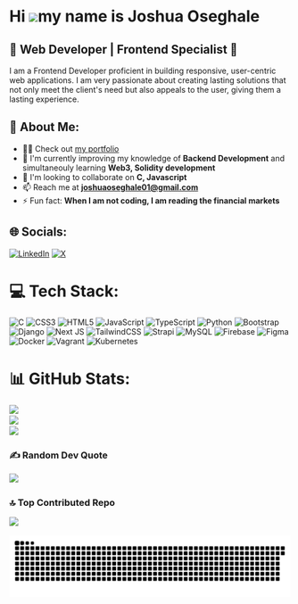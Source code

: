 Hi ![](https://user-images.githubusercontent.com/18350557/176309783-0785949b-9127-417c-8b55-ab5a4333674e.gif)my name is Joshua Oseghale
=======================================================================================================================================

🌟 Web Developer | Frontend Specialist 🌟
-----------------
I am a Frontend Developer proficient in building responsive, user-centric web applications. I am very passionate about creating lasting solutions that not only meet the client's need but also appeals to the user, giving them a lasting experience.


## 💫 About Me:
- 👨‍💻 Check out [my portfolio](https://joshuaoseghale.vercel.app/)
- 🌱 I'm currently improving my knowledge of **Backend Development** and simultaneouly learning **Web3, Solidity development**
- 👯 I'm looking to collaborate on **C, Javascript**
- 📫 Reach me at **joshuaoseghale01@gmail.com**
- ⚡ Fun fact: **When I am not coding, I am reading the financial markets**


## 🌐 Socials:
[![LinkedIn](https://img.shields.io/badge/LinkedIn-%230077B5.svg?logo=linkedin&logoColor=white)](https://linkedin.com/in/https://www.linkedin.com/in/joshua-oseghale/) [![X](https://img.shields.io/badge/X-black.svg?logo=X&logoColor=white)](https://x.com/https://x.com/code_chart) 

# 💻 Tech Stack:
![C](https://img.shields.io/badge/c-%2300599C.svg?style=plastic&logo=c&logoColor=white) ![CSS3](https://img.shields.io/badge/css3-%231572B6.svg?style=plastic&logo=css3&logoColor=white) ![HTML5](https://img.shields.io/badge/html5-%23E34F26.svg?style=plastic&logo=html5&logoColor=white) ![JavaScript](https://img.shields.io/badge/javascript-%23323330.svg?style=plastic&logo=javascript&logoColor=%23F7DF1E) ![TypeScript](https://img.shields.io/badge/typescript-%23007ACC.svg?style=plastic&logo=typescript&logoColor=white) ![Python](https://img.shields.io/badge/python-3670A0?style=plastic&logo=python&logoColor=ffdd54) ![Bootstrap](https://img.shields.io/badge/bootstrap-%238511FA.svg?style=plastic&logo=bootstrap&logoColor=white) ![Django](https://img.shields.io/badge/django-%23092E20.svg?style=plastic&logo=django&logoColor=white) ![Next JS](https://img.shields.io/badge/Next-black?style=plastic&logo=next.js&logoColor=white) ![TailwindCSS](https://img.shields.io/badge/tailwindcss-%2338B2AC.svg?style=plastic&logo=tailwind-css&logoColor=white) ![Strapi](https://img.shields.io/badge/strapi-%232E7EEA.svg?style=plastic&logo=strapi&logoColor=white) ![MySQL](https://img.shields.io/badge/mysql-4479A1.svg?style=plastic&logo=mysql&logoColor=white) ![Firebase](https://img.shields.io/badge/firebase-a08021?style=plastic&logo=firebase&logoColor=ffcd34) ![Figma](https://img.shields.io/badge/figma-%23F24E1E.svg?style=plastic&logo=figma&logoColor=white) ![Docker](https://img.shields.io/badge/docker-%230db7ed.svg?style=plastic&logo=docker&logoColor=white) ![Vagrant](https://img.shields.io/badge/vagrant-%231563FF.svg?style=plastic&logo=vagrant&logoColor=white) ![Kubernetes](https://img.shields.io/badge/kubernetes-%23326ce5.svg?style=plastic&logo=kubernetes&logoColor=white)
# 📊 GitHub Stats:
![](https://github-readme-stats.vercel.app/api?username=JentleJoe&theme=radical&hide_border=true&include_all_commits=false&count_private=false)<br/>
![](https://github-readme-streak-stats.herokuapp.com/?user=JentleJoe&theme=radical&hide_border=true)<br/>
![](https://github-readme-stats.vercel.app/api/top-langs/?username=JentleJoe&theme=radical&hide_border=true&include_all_commits=false&count_private=false&layout=compact)

### ✍️ Random Dev Quote
![](https://quotes-github-readme.vercel.app/api?type=horizontal&theme=radical)

### 🔝 Top Contributed Repo
![](https://github-contributor-stats.vercel.app/api?username=JentleJoe&limit=5&theme=radical&combine_all_yearly_contributions=true)

<picture>
  <source media="(prefers-color-scheme: dark)" srcset="https://raw.githubusercontent.com/JentleJoe/JentleJoe/output/github-snake-dark.svg" />
  <source media="(prefers-color-scheme: light)" srcset="https://raw.githubusercontent.com/JentleJoe/JentleJoe/output/github-snake.svg" />
  <img alt="github-snake" src="https://raw.githubusercontent.com/JentleJoe/JentleJoe/output/github-snake.svg" />
</picture>
